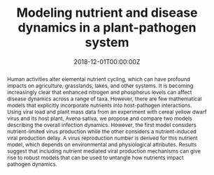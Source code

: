 ---
abstract: Human activities alter elemental nutrient cycling, which can have profound impacts on agriculture, grasslands, lakes, and other systems. It is becoming increasingly clear that enhanced nitrogen and phosphorus levels can affect disease dynamics across a range of taxa. However, there are few mathematical models that explicitly incorporate nutrients into host-pathogen interactions. Using viral load and plant mass data from an experiment with cereal yellow dwarf virus and its host plant, Avena sativa, we propose and compare two models describing the overall infection dynamics. However, the first model considers nutrient-limited virus production while the other considers a nutrient-induced viral production delay. A virus reproduction number is derived for this nutrient model, which depends on environmental and physiological attributes. Results suggest that including nutrient mediated viral production mechanisms can give rise to robust models that can be used to untangle how nutrients impact pathogen dynamics.
authors:
- Bruce Pell
- admin
- Elizabeth T. Borer
- Yang Kuang
date: "2018-12-01T00:00:00Z"
doi: "10.3934/mbe.2019013"
featured: false
image:
  caption:
  focal_point: ""
  preview_only: false
projects:
- fertilizers-microbes
publication: '*Mathematical Biosciences and Engineering, 16*(1)'
publication_short: ""
publication_types:
- "2"
publishDate: "2018-12-01T00:00:00Z"
slides:
summary:
tags:
- fertilizers-microbes
title: Modeling nutrient and disease dynamics in a plant-pathogen system
url_code: ""
url_dataset: ""
url_pdf: http://math.la.asu.edu/~kuang/paper/Pell18.pdf
url_poster: ""
url_project: ""
url_slides: ""
url_source: ""
url_video: ""
---